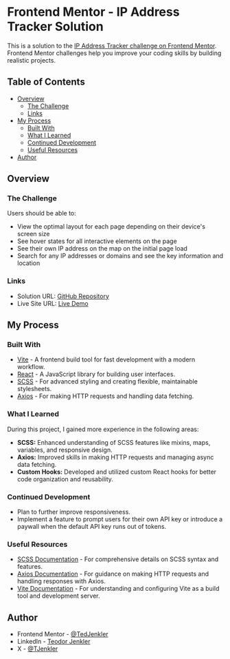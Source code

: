 # Frontend Mentor - IP Address Tracker Solution

This is a solution to the [IP Address Tracker challenge on Frontend Mentor](https://www.frontendmentor.io/challenges/ip-address-tracker-I8-0yYAH0). Frontend Mentor challenges help you improve your coding skills by building realistic projects.

## Table of Contents

- [Overview](#overview)
  - [The Challenge](#the-challenge)
  - [Links](#links)
- [My Process](#my-process)
  - [Built With](#built-with)
  - [What I Learned](#what-i-learned)
  - [Continued Development](#continued-development)
  - [Useful Resources](#useful-resources)
- [Author](#author)

## Overview

### The Challenge

Users should be able to:

- View the optimal layout for each page depending on their device's screen size
- See hover states for all interactive elements on the page
- See their own IP address on the map on the initial page load
- Search for any IP addresses or domains and see the key information and location

### Links

- Solution URL: [GitHub Repository](https://github.com/TedJenkler/IP-Address-Tracker-scss-axios-v2)
- Live Site URL: [Live Demo](https://ip-tracker-v2.netlify.app/)

## My Process

### Built With

- [Vite](https://vitejs.dev/) - A frontend build tool for fast development with a modern workflow.
- [React](https://reactjs.org/) - A JavaScript library for building user interfaces.
- [SCSS](https://sass-lang.com/documentation) - For advanced styling and creating flexible, maintainable stylesheets.
- [Axios](https://axios-http.com/docs/intro) - For making HTTP requests and handling data fetching.

### What I Learned

During this project, I gained more experience in the following areas:

- **SCSS:** Enhanced understanding of SCSS features like mixins, maps, variables, and responsive design.
- **Axios:** Improved skills in making HTTP requests and managing async data fetching.
- **Custom Hooks:** Developed and utilized custom React hooks for better code organization and reusability.

### Continued Development

- Plan to further improve responsiveness.
- Implement a feature to prompt users for their own API key or introduce a paywall when the default API key runs out of tokens.

### Useful Resources

- [SCSS Documentation](https://sass-lang.com/documentation) - For comprehensive details on SCSS syntax and features.
- [Axios Documentation](https://axios-http.com/docs/intro) - For guidance on making HTTP requests and handling responses with Axios.
- [Vite Documentation](https://vitejs.dev/) - For understanding and configuring Vite as a build tool and development server.

## Author

- Frontend Mentor - [@TedJenkler](https://www.frontendmentor.io/profile/TedJenkler)
- LinkedIn - [Teodor Jenkler](https://www.linkedin.com/in/tedjenklerwebdeveloper/)
- X - [@TJenkler](https://x.com/TJenkler)
